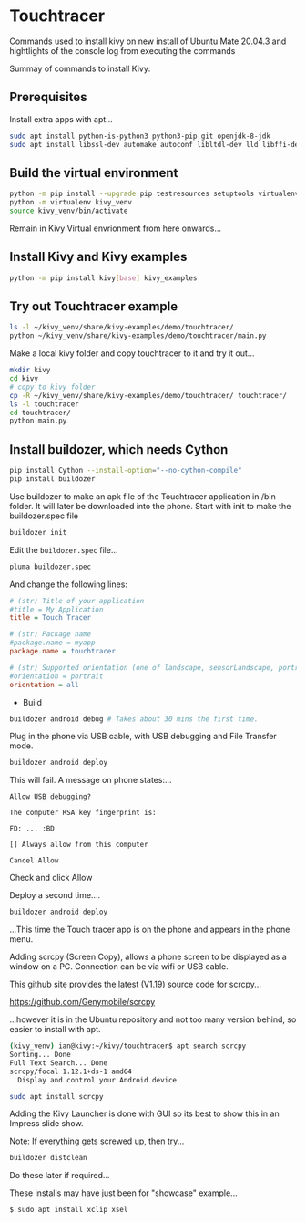 # Touchtracer

Commands used to install kivy on new install of Ubuntu Mate 20.04.3 and 
hightlights of the console log from executing the commands 

Summay of commands to install Kivy:

## Prerequisites

Install extra apps with apt...

```bash
sudo apt install python-is-python3 python3-pip git openjdk-8-jdk
sudo apt install libssl-dev automake autoconf libltdl-dev lld libffi-dev
```

## Build the virtual environment

```bash
python -m pip install --upgrade pip testresources setuptools virtualenv 
python -m virtualenv kivy_venv
source kivy_venv/bin/activate
```

Remain in Kivy Virtual envrionment from here onwards...

## Install Kivy and Kivy examples

```bash
python -m pip install kivy[base] kivy_examples
```

## Try out Touchtracer example

```bash
ls -l ~/kivy_venv/share/kivy-examples/demo/touchtracer/
python ~/kivy_venv/share/kivy-examples/demo/touchtracer/main.py
```

Make a local kivy folder and copy touchtracer to it and try it out...

```bash
mkdir kivy
cd kivy
# copy to kivy folder
cp -R ~/kivy_venv/share/kivy-examples/demo/touchtracer/ touchtracer/
ls -l touchtracer
cd touchtracer/
python main.py
```

## Install buildozer, which needs Cython

```bash
pip install Cython --install-option="--no-cython-compile"
pip install buildozer
```

Use buildozer to make an apk file of the Touchtracer application in /bin folder. 
It will later be downloaded into the phone. Start with init to make the buildozer.spec file

```bash
buildozer init
```

Edit the `buildozer.spec` file...

```bash
pluma buildozer.spec
```

And change the following lines:

```ini
# (str) Title of your application
#title = My Application
title = Touch Tracer

# (str) Package name
#package.name = myapp
package.name = touchtracer

# (str) Supported orientation (one of landscape, sensorLandscape, portrait or all)
#orientation = portrait
orientation = all
```

* Build

```bash
buildozer android debug # Takes about 30 mins the first time.
```

Plug in the phone via USB cable, with USB debugging and File Transfer mode.

```bash
buildozer android deploy 
```

This will fail. A message on phone states:...

```
Allow USB debugging?

The computer RSA key fingerprint is:

FD: ... :BD

[] Always allow from this computer

Cancel Allow
```

Check and click Allow

Deploy a second time....

```bash
buildozer android deploy 
```

...This time the Touch tracer app is on the phone and appears in the phone menu.

Adding scrcpy (Screen Copy), allows a phone screen to be displayed as a window on
a PC. Connection can be via wifi or USB cable.

This github site provides the latest (V1.19) source code for scrcpy...

https://github.com/Genymobile/scrcpy

...however it is in the Ubuntu repository and not too many version behind, so
easier to install with apt.

```bash
(kivy_venv) ian@kivy:~/kivy/touchtracer$ apt search scrcpy
Sorting... Done
Full Text Search... Done
scrcpy/focal 1.12.1+ds-1 amd64
  Display and control your Android device

sudo apt install scrcpy
```

Adding the Kivy Launcher is done with GUI so its best to show this in an Impress
slide show.

Note: If everything gets screwed up, then try...

```bash
buildozer distclean
```

Do these later if required...

These installs may have just been for "showcase" example...

```bash
$ sudo apt install xclip xsel
```
